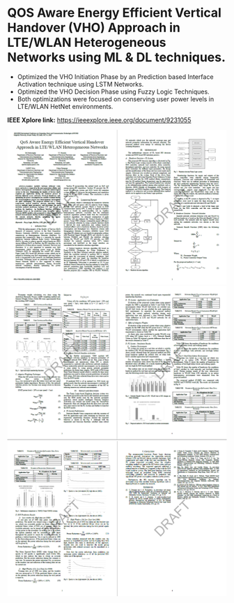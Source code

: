 # QOS Aware Energy Efficient Vertical Handover (VHO) Approach in LTE/WLAN Heterogeneous Networks using ML & DL techniques.

 - Optimized the VHO Initiation Phase by an Prediction based Interface Activation technique using LSTM Networks.
 - Optimized the VHO Decision Phase using Fuzzy Logic Techniques.
 - Both optimizations were focused on conserving user power levels in LTE/WLAN HetNet environments.

**IEEE Xplore link:** 
https://ieeexplore.ieee.org/document/9231055

<img src="images/gucon1.PNG">
<img src="images/gucon2.PNG">
<img src="images/gucon3.PNG">
